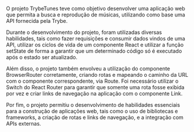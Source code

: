 O projeto TrybeTunes teve como objetivo desenvolver uma aplicação web que permita a busca e reprodução de músicas, utilizando como base uma API fornecida pela Trybe.

Durante o desenvolvimento do projeto, foram utilizadas diversas habilidades, tais como fazer requisições e consumir dados vindos de uma API, utilizar os ciclos de vida de um componente React e utilizar a função setState de forma a garantir que um determinado código só é executado após o estado ser atualizado.

Além disso, o projeto também envolveu a utilização do componente BrowserRouter corretamente, criando rotas e mapeando o caminho da URL com o componente correspondente, via Route. Foi necessário utilizar o Switch do React Router para garantir que somente uma rota fosse exibida por vez e criar links de navegação na aplicação com o componente Link.

Por fim, o projeto permitiu o desenvolvimento de habilidades essenciais para a construção de aplicações web, tais como o uso de bibliotecas e frameworks, a criação de rotas e links de navegação, e a integração com APIs externas. 
